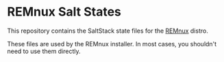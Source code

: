 # REMnux Salt States

This repository contains the SaltStack state files for the [REMnux](https://REMnux.org) distro.

These files are used by the REMnux installer. In most cases, you shouldn't need to use them directly.
